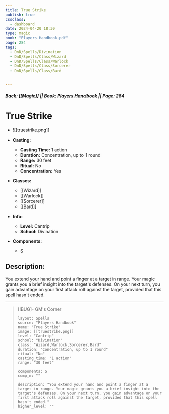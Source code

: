 ```yaml
---
title: True Strike
publish: true
cssclass:
  - dashboard
date: 2024-04-20 18:30
type: magic
book: "Players Handbook.pdf"
page: 284
tags:
  - DnD/Spells/Divination
  - DnD/Spells/Class/Wizard
  - DnD/Spells/Class/Warlock
  - DnD/Spells/Class/Sorcerer
  - DnD/Spells/Class/Bard


---
```


##### Back: [[Magic]] || Book: [Players Handbook](https://drive.google.com/drive/folders/1O5bhpYizcIT5xxAoLOuzCRht_PVS7VSG?usp=sharing) || Page: 284

# True Strike
- ![[truestrike.png]]
- **Casting:**
    - **Casting Time:** 1 action
    - **Duration:** Concentration, up to 1 round
    - **Range:** 30 feet
    - **Ritual:** No
    - **Concentration:** Yes
- **Classes:**
    - [[Wizard]]
    - [[Warlock]]
    - [[Sorcerer]]
    - [[Bard]]

- **Info:**
    - **Level:** Cantrip
    - **School:** Divination
- **Components:**
    - S


## Description:
You extend your hand and point a finger at a target in range. Your magic grants you a brief insight into the target's defenses. On your next turn, you gain advantage on your first attack roll against the target, provided that this spell hasn't ended.



---

> [!BUG]- GM's Corner
>
> ```statblock
> layout: Spells
> source: "Players Handbook"
> name: "True Strike"
> image: [[truestrike.png]]
> level: "Cantrip"
> school: "Divination"
> class: "Wizard,Warlock,Sorcerer,Bard"
> duration: "Concentration, up to 1 round"
> ritual: "No"
> casting_time: "1 action"
> range: "30 feet"
>
> components: S
> comp_m: ""
>
> description: "You extend your hand and point a finger at a target in range. Your magic grants you a brief insight into the target's defenses. On your next turn, you gain advantage on your first attack roll against the target, provided that this spell hasn't ended."
> higher_level: ""
> ```
